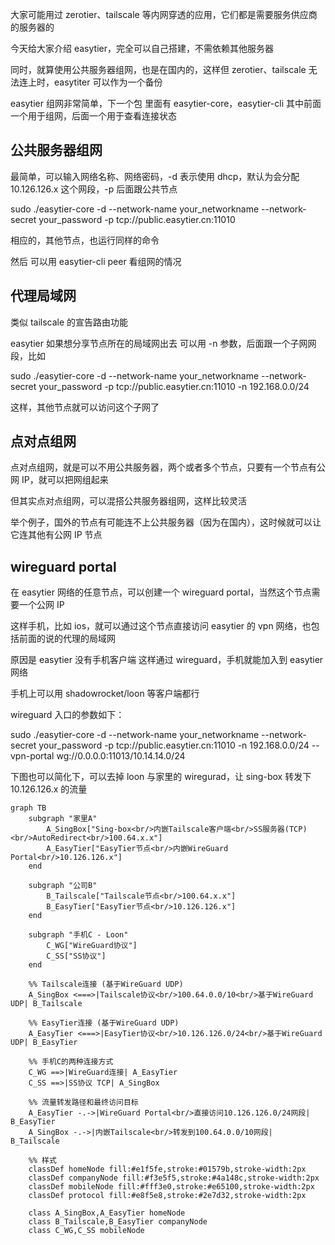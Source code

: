 大家可能用过 zerotier、tailscale 等内网穿透的应用，它们都是需要服务供应商的服务器的

今天给大家介绍 easytier，完全可以自己搭建，不需依赖其他服务器

同时，就算使用公共服务器组网，也是在国内的，这样但 zerotier、tailscale 无法连上时，easytiter 可以作为一个备份

easytier 组网非常简单，下一个包 里面有 easytier-core，easytier-cli
其中前面一个用于组网，后面一个用于查看连接状态

## 公共服务器组网

最简单，可以输入网络名称、网络密码，-d 表示使用 dhcp，默认为会分配 10.126.126.x 这个网段，-p 后面跟公共节点

sudo ./easytier-core -d --network-name your_networkname --network-secret your_password -p tcp://public.easytier.cn:11010

相应的，其他节点，也运行同样的命令

然后 可以用 easytier-cli peer 看组网的情况

## 代理局域网

类似 tailscale 的宣告路由功能

easytier 如果想分享节点所在的局域网出去 可以用 -n 参数，后面跟一个子网网段，比如

sudo ./easytier-core -d --network-name your_networkname --network-secret your_password -p tcp://public.easytier.cn:11010 -n 192.168.0.0/24

这样，其他节点就可以访问这个子网了


## 点对点组网

点对点组网，就是可以不用公共服务器，两个或者多个节点，只要有一个节点有公网 IP，就可以把网组起来

但其实点对点组网，可以混搭公共服务器组网，这样比较灵活

举个例子，国外的节点有可能连不上公共服务器（因为在国内），这时候就可以让它连其他有公网 IP 节点


## wireguard portal

在 easytier 网络的任意节点，可以创建一个 wireguard portal，当然这个节点需要一个公网 IP

这样手机，比如 ios，就可以通过这个节点直接访问 easytier 的 vpn 网络，也包括前面的说的代理的局域网

原因是 easytier 没有手机客户端 这样通过 wireguard，手机就能加入到 easytier 网络

手机上可以用 shadowrocket/loon 等客户端都行


wireguard 入口的参数如下：

sudo ./easytier-core -d --network-name your_networkname --network-secret your_password -p tcp://public.easytier.cn:11010 -n 192.168.0.0/24 --vpn-portal wg://0.0.0.0:11013/10.14.14.0/24



下图也可以简化下，可以去掉 loon 与家里的 wiregurad，让 sing-box 转发下 10.126.126.x 的流量

```mermaid
graph TB
    subgraph "家里A"
        A_SingBox["Sing-box<br/>内嵌Tailscale客户端<br/>SS服务器(TCP)<br/>AutoRedirect<br/>100.64.x.x"]
        A_EasyTier["EasyTier节点<br/>内嵌WireGuard Portal<br/>10.126.126.x"]
    end
    
    subgraph "公司B"
        B_Tailscale["Tailscale节点<br/>100.64.x.x"]
        B_EasyTier["EasyTier节点<br/>10.126.126.x"]
    end
    
    subgraph "手机C - Loon"
        C_WG["WireGuard协议"]
        C_SS["SS协议"]
    end
    
    %% Tailscale连接 (基于WireGuard UDP)
    A_SingBox <===>|Tailscale协议<br/>100.64.0.0/10<br/>基于WireGuard UDP| B_Tailscale
    
    %% EasyTier连接 (基于WireGuard UDP)
    A_EasyTier <===>|EasyTier协议<br/>10.126.126.0/24<br/>基于WireGuard UDP| B_EasyTier
    
    %% 手机C的两种连接方式
    C_WG ==>|WireGuard连接| A_EasyTier
    C_SS ==>|SS协议 TCP| A_SingBox
    
    %% 流量转发路径和最终访问目标
    A_EasyTier -.->|WireGuard Portal<br/>直接访问10.126.126.0/24网段| B_EasyTier
    A_SingBox -.->|内嵌Tailscale<br/>转发到100.64.0.0/10网段| B_Tailscale
    
    %% 样式
    classDef homeNode fill:#e1f5fe,stroke:#01579b,stroke-width:2px
    classDef companyNode fill:#f3e5f5,stroke:#4a148c,stroke-width:2px
    classDef mobileNode fill:#fff3e0,stroke:#e65100,stroke-width:2px
    classDef protocol fill:#e8f5e8,stroke:#2e7d32,stroke-width:2px
    
    class A_SingBox,A_EasyTier homeNode
    class B_Tailscale,B_EasyTier companyNode
    class C_WG,C_SS mobileNode
```